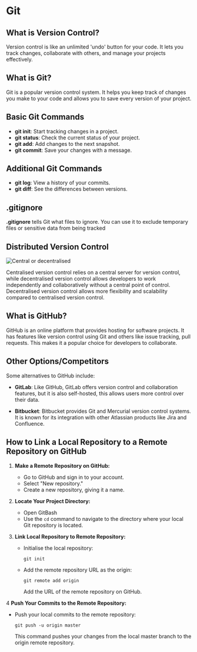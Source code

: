 # Git 

## What is Version Control?

Version control is like an unlimited 'undo' button for your code. It lets you track changes, collaborate with others, and manage your projects effectively.

## What is Git?

Git is a popular version control system. It helps you keep track of changes you make to your code and allows you to save every version of your project.

## Basic Git Commands

- **git init**: Start tracking changes in a project.
- **git status**: Check the current status of your project.
- **git add**: Add changes to the next snapshot.
- **git commit**: Save your changes with a message.

## Additional Git Commands

- **git log**: View a history of your commits.
- **git diff**: See the differences between versions.

## .gitignore

**.gitignore** tells Git what files to ignore. You can use it to exclude temporary files or sensitive data from being tracked

## Distributed Version Control

![Central or decentralised](https://media.geeksforgeeks.org/wp-content/cdn-uploads/20190820174942/CVCS-vs-DVCS.png)

Centralised version control relies on a central server for version control, while decentralised version control allows developers to work independently and collaboratively without a central point of control. Decentralised version control allows more flexibility and scalability compared to centralised version control. 

## What is GitHub?

GitHub is an online platform that provides hosting for software projects. It has features like version control using Git and others like issue tracking, pull requests. This makes it a popular choice for developers to collaborate.

## Other Options/Competitors 

  

Some alternatives to GitHub include: 

  

- **GitLab**: Like GitHub, GitLab offers version control and collaboration features, but it is also self-hosted, this allows users more control over their data. 

  

- **Bitbucket**: Bitbucket provides Git and Mercurial version control systems. It is known for its integration with other Atlassian products like Jira and Confluence. 

## How to Link a Local Repository to a Remote Repository on GitHub

1. **Make a Remote Repository on GitHub:**
   - Go to GitHub and sign in to your account.
   - Select "New repository."
   - Create a new repository, giving it a name.

2. **Locate Your Project Directory:**
   - Open GitBash
   - Use the `cd` command to navigate to the directory where your local Git repository is located.

3. **Link Local Repository to Remote Repository:**
   - Initialise the local repository:
     ```
     git init
     ```
   - Add the remote repository URL as the origin:
     ```
     git remote add origin 
     ```
     Add the URL of the remote repository on GitHub. 

4 **Push Your Commits to the Remote Repository:**
   - Push your local commits to the remote repository:
     ```
     git push -u origin master
     ```
     This command pushes your changes from the local master branch to the origin remote repository. 





